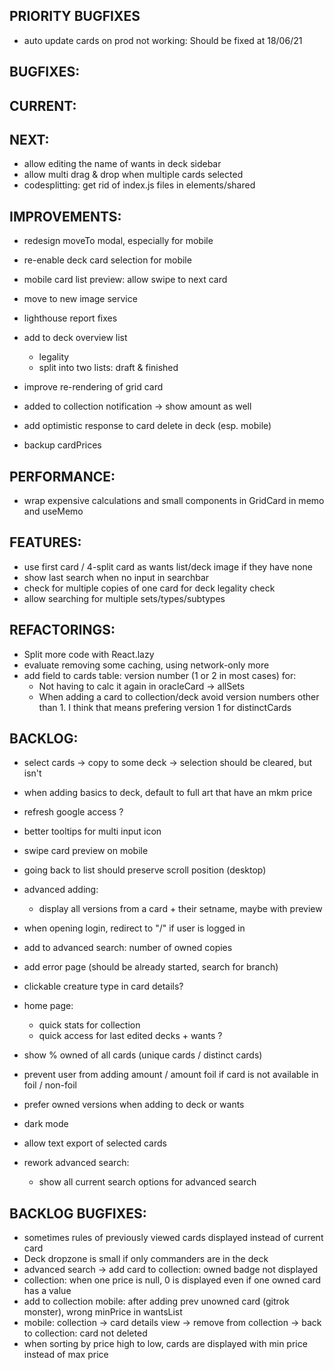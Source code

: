 ## PRIORITY BUGFIXES

- auto update cards on prod not working: Should be fixed at 18/06/21

## BUGFIXES:

## CURRENT:

## NEXT:

- allow editing the name of wants in deck sidebar
- allow multi drag & drop when multiple cards selected
- codesplitting: get rid of index.js files in elements/shared

## IMPROVEMENTS:

- redesign moveTo modal, especially for mobile
- re-enable deck card selection for mobile
- mobile card list preview: allow swipe to next card
- move to new image service
- lighthouse report fixes

- add to deck overview list
  - legality
  - split into two lists: draft & finished
- improve re-rendering of grid card
- added to collection notification -> show amount as well
- add optimistic response to card delete in deck (esp. mobile)
- backup cardPrices

## PERFORMANCE:

- wrap expensive calculations and small components in GridCard in memo and useMemo

## FEATURES:

- use first card / 4-split card as wants list/deck image if they have none
- show last search when no input in searchbar
- check for multiple copies of one card for deck legality check
- allow searching for multiple sets/types/subtypes

## REFACTORINGS:

- Split more code with React.lazy
- evaluate removing some caching, using network-only more
- add field to cards table: version number (1 or 2 in most cases) for:
  - Not having to calc it again in oracleCard -> allSets
  - When adding a card to collection/deck avoid version numbers other than 1. I think that means prefering version 1 for distinctCards

## BACKLOG:

- select cards -> copy to some deck -> selection should be cleared, but isn't
- when adding basics to deck, default to full art that have an mkm price

- refresh google access ?
- better tooltips for multi input icon
- swipe card preview on mobile
- going back to list should preserve scroll position (desktop)
- advanced adding:
  - display all versions from a card + their setname, maybe with preview
- when opening login, redirect to "/" if user is logged in
- add to advanced search: number of owned copies
- add error page (should be already started, search for branch)
- clickable creature type in card details?
- home page:
  - quick stats for collection
  - quick access for last edited decks + wants ?
- show % owned of all cards (unique cards / distinct cards)
- prevent user from adding amount / amount foil if card is not available in foil / non-foil
- prefer owned versions when adding to deck or wants
- dark mode
- allow text export of selected cards
- rework advanced search:
  - show all current search options for advanced search

## BACKLOG BUGFIXES:

- sometimes rules of previously viewed cards displayed instead of current card
- Deck dropzone is small if only commanders are in the deck
- advanced search -> add card to collection: owned badge not displayed
- collection: when one price is null, 0 is displayed even if one owned card has a value
- add to collection mobile: after adding prev unowned card (gitrok monster), wrong minPrice in wantsList
- mobile: collection -> card details view -> remove from collection -> back to collection: card not deleted
- when sorting by price high to low, cards are displayed with min price instead of max price
